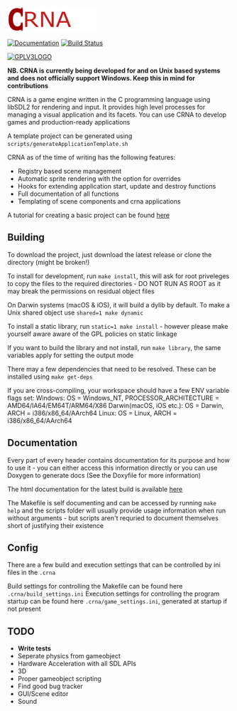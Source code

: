![CRNA Logo Transparent](LogoTransparent.png)

[![Documentation](https://img.shields.io/badge/api-reference-blue.svg)](https://th3t3chn0g1t.github.io/CRNA/index.html)
[![Build Status](https://api.travis-ci.com/Th3T3chn0G1t/CRNA.svg)](https://travis-ci.com/Th3T3chn0G1t/CRNA)

[![GPLV3LOGO](https://www.gnu.org/graphics/gplv3-or-later.png)](https://www.gnu.org/licenses/gpl-3.0.txt)

**NB. CRNA is currently being developed for and on Unix based systems and does not officially support Windows. Keep this in mind for contributions**

CRNA is a game engine written in the C programming language using libSDL2 for rendering and input. It provides high level processes for managing a visual application and its facets. You can use CRNA to develop games and production-ready applications

A template project can be generated using ```scripts/generateApplicationTemplate.sh```

CRNA as of the time of writing has the following features:
- Registry based scene management
- Automatic sprite rendering with the option for overrides
- Hooks for extending application start, update and destroy functions
- Full documentation of all functions
- Templating of scene components and crna applications

A tutorial for creating a basic project can be found [here](https://th3t3chn0g1t.github.io/CRNA/md_res_docs_tutorial_welcome.html)

## Building
To download the project, just download the latest release or clone the directory (might be broken!)

To install for development, run `make install`, this will ask for root priveleges to copy the files to the required directories - DO NOT RUN AS ROOT as it may break the permissions on residual object files

On Darwin systems (macOS & iOS), it will build a dylib by default. To make a Unix shared object use `shared=1 make dynamic`

To install a static library, run `static=1 make install` - however please make yourself aware aware of the GPL policies on static linkage

If you want to build the library and not install, run `make library`, the same variables apply for setting the output mode

There may a few dependencies that need to be resolved. These can be installed using ```make get-deps```

If you are cross-compiling, your workspace should have a few ENV variable flags set:
    Windows:                 OS = Windows_NT, PROCESSOR_ARCHITECTURE = AMD64/IA64/EM64T/ARM64/X86
    Darwin(macOS, iOS etc.): OS = Darwin, ARCH = i386/x86_64/AArch64
    Linux:                   OS = Linux,  ARCH = i386/x86_64/AArch64

## Documentation
Every part of every header contains documentation for its purpose and how to use it - you can either access this information directly or you can use Doxygen to generate docs (See the Doxyfile for more information)

The html documentation for the latest build is available [here](https://th3t3chn0g1t.github.io/CRNA/)

The Makefile is self documenting and can be accessed by running ```make help``` and the scripts folder will usually provide usage information when run without arguments - but scripts aren't requried to document themselves short of justifying their existence

## Config
There are a few build and execution settings that can be controlled by ini files in the ```.crna```

Build settings for controlling the Makefile can be found here ```.crna/build_settings.ini```
Execution settings for controlling the program startup can be found here ```.crna/game_settings.ini```, generated at startup if not present

## TODO
- **Write tests**
- Seperate physics from gameobject 
- Hardware Acceleration with all SDL APIs
- 3D
- Proper gameobject scripting
- Find good bug tracker
- GUI/Scene editor
- Sound
